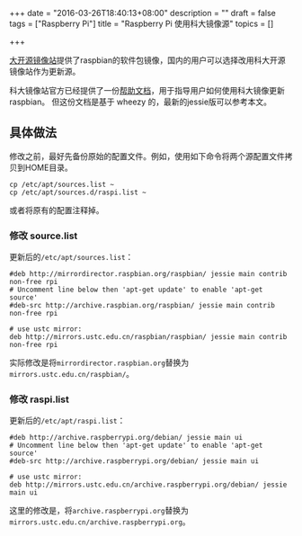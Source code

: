 +++
date = "2016-03-26T18:40:13+08:00"
description = ""
draft = false
tags = ["Raspberry Pi"]
title = "Raspberry Pi 使用科大镜像源"
topics = []

+++

[大开源镜像站](http://mirrors.ustc.edu.cn/)提供了raspbian的软件包镜像，国内的用户可以选择改用科大开源镜像站作为更新源。

科大镜像站官方已经提供了一份[帮助文档](https://lug.ustc.edu.cn/wiki/mirrors/help/raspbian)，用于指导用户如何使用科大镜像更新raspbian。
但这份文档是基于 wheezy 的，最新的jessie版可以参考本文。

## 具体做法
修改之前，最好先备份原始的配置文件。例如，使用如下命令将两个源配置文件拷贝到HOME目录。
```
cp /etc/apt/sources.list ~
cp /etc/apt/sources.d/raspi.list ~
```
或者将原有的配置注释掉。

### 修改 source.list
更新后的`/etc/apt/sources.list`：
```
#deb http://mirrordirector.raspbian.org/raspbian/ jessie main contrib non-free rpi
# Uncomment line below then 'apt-get update' to enable 'apt-get source'
#deb-src http://archive.raspbian.org/raspbian/ jessie main contrib non-free rpi

# use ustc mirror:
deb http://mirrors.ustc.edu.cn/raspbian/raspbian/ jessie main contrib non-free rpi
```
实际修改是将`mirrordirector.raspbian.org`替换为`mirrors.ustc.edu.cn/raspbian/`。

<!--more-->


### 修改 raspi.list

更新后的`/etc/apt/raspi.list`：
```
#deb http://archive.raspberrypi.org/debian/ jessie main ui
# Uncomment line below then 'apt-get update' to enable 'apt-get source'
#deb-src http://archive.raspberrypi.org/debian/ jessie main ui

# use ustc mirror:
deb http://mirrors.ustc.edu.cn/archive.raspberrypi.org/debian/ jessie main ui
```
这里的修改是，将`archive.raspberrypi.org`替换为`mirrors.ustc.edu.cn/archive.raspberrypi.org`。
